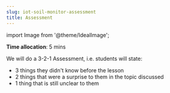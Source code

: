 ```yaml
---
slug: iot-soil-monitor-assessment
title: Assessment
---
```

import Image from '@theme/IdealImage';

**Time allocation**: 5 mins

We will do a 3-2-1 Assessment, i.e. students will state: 

* 3 things they didn't know before the lesson 
* 2 things that were a surprise to them in the topic discussed 
* 1 thing that is still unclear to them